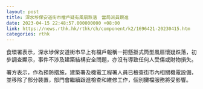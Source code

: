 ```yaml
---
layout: post
title: 深水埗保安道街市檔戶疑有風扇跌落　當局派員跟進
date: 2023-04-15 22:48:57.000000000 +08:00
link: https://news.rthk.hk/rthk/ch/component/k2/1696421-20230415.htm
categories: rthk
---
```


食環署表示，深水埗保安道街市早上有檔戶報稱一把懸掛式筒型風扇懷疑跌落，初步調查顯示，事件不涉及建築結構安全問題，亦沒有導致任何人受傷或財物損失。

署方表示，作為預防措施，建築署及機電工程署人員已檢查街市內相關機電設備，並移除了部分裝置，部門會繼續跟進檢查和維修工作，個別攤檔服務將受影響。
